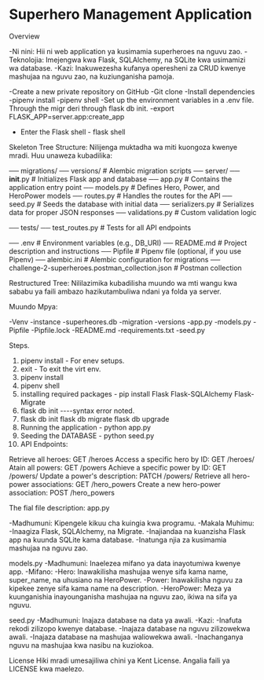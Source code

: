 # Superhero Management Application
Overview

-Ni nini: Hii ni web application ya kusimamia superheroes na nguvu zao.
-Teknolojia: Imejengwa kwa Flask, SQLAlchemy, na SQLite kwa usimamizi wa database.
-Kazi: Inakuwezesha kufanya operesheni za CRUD kwenye mashujaa na nguvu zao, na kuziunganisha pamoja.


-Create a new private repository on GitHub
-Git clone 
-Install dependencies
    -pipenv install
    -pipenv shell
-Set up the environment variables in a .env file. Through the migr deri through flask db init.
-export FLASK_APP=server.app:create_app
- Enter the Flask shell - flask shell



Skeleton Tree Structure: Nilijenga muktadha wa miti kuongoza kwenye mradi. Huu unaweza kubadilika:

── migrations/
   ── versions/    # Alembic migration scripts
── server/
   ── __init__.py  # Initializes Flask app and database
   ── app.py       # Contains the application entry point
   ── models.py    # Defines Hero, Power, and HeroPower models
   ── routes.py    # Handles the routes for the API
   ── seed.py      # Seeds the database with initial data
   ── serializers.py  # Serializes data for proper JSON responses
   ── validations.py  # Custom validation logic

── tests/
   ── test_routes.py  # Tests for all API endpoints

── .env             # Environment variables (e.g., DB_URI)
── README.md        # Project description and instructions
── Pipfile          # Pipenv file (optional, if you use Pipenv)
── alembic.ini      # Alembic configuration for migrations
── challenge-2-superheroes.postman_collection.json  # Postman collection



Restructured Tree: Nililazimika kubadilisha muundo wa mti wangu kwa sababu ya faili ambazo hazikutambuliwa ndani ya folda ya server.


Muundo Mpya:

-Venv
-instance
  -superheores.db
-migration
  -versions
-app.py
-models.py
-Pipfile
-Pipfile.lock
-README.md
-requirements.txt
-seed.py


Steps.
1. pipenv install - For enev setups.
2. exit - To exit the virt env.
3. pipenv install
4. pipenv shell
5. installing required packages - pip install Flask Flask-SQLAlchemy Flask-Migrate
6. flask db init
 ----syntax error noted.
7. flask db init
   flask db migrate
   flask db upgrade
8. Running the application - python app.py
9. Seeding the DATABASE - python seed.py
10. API Endpoints:

Retrieve all heroes: GET /heroes
Access a specific hero by ID: GET /heroes/<id>
Atain all powers: GET /powers
Achieve a specific power by ID: GET /powers/<id>
Update a power's description: PATCH /powers/<id>
Retrieve all hero-power associations: GET /hero_powers
Create a new hero-power association: POST /hero_powers

The fial file description:
app.py

-Madhumuni: Kipengele kikuu cha kuingia kwa programu.
-Makala Muhimu:
  -Inaagiza Flask, SQLAlchemy, na Migrate.
  -Inajiandaa na kuanzisha Flask app na kuunda SQLite kama database.
  -Inatunga njia za kusimamia mashujaa na nguvu zao.

models.py
-Madhumuni: Inaelezea mifano ya data inayotumiwa kwenye app.
-Mifano:
  -Hero: Inawakilisha mashujaa wenye sifa kama name, super_name, na uhusiano na HeroPower.
  -Power: Inawakilisha nguvu za kipekee zenye sifa kama name na description.
  -HeroPower: Meza ya kuunganishia inayounganisha mashujaa na nguvu zao, ikiwa na sifa ya nguvu.

seed.py
-Madhumuni: Inajaza database na data ya awali.
-Kazi:
  -Inafuta rekodi zilizopo kwenye database.
  -Inajaza database na nguvu zilizowekwa awali.
  -Inajaza database na mashujaa waliowekwa awali.
  -Inachanganya nguvu na mashujaa kwa nasibu na kuziokoa.

License
Hiki mradi umesajiliwa chini ya Kent License. Angalia faili ya LICENSE kwa maelezo.



